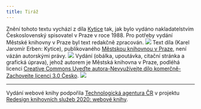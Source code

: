 ```yaml
---
title: Tiráž
---
```


Znění tohoto textu vychází z díla [Kytice](https://aleph.nkp.cz/F/?func=direct&doc_number=000042630&local_base=CNB) tak, jak bylo vydáno nakladatelstvím Československý spisovatel v Praze v roce 1988. Pro potřeby vydání Městské knihovny v Praze byl text redakčně zpracován.
![](../Images/image003.jpg)
Text díla (Karel Jaromír Erben: Kytice), publikovaného [Městskou knihovnou v Praze](https://www.mlp.cz/cz/), není vázán autorskými právy.
![](../Images/image001.jpg)
Vydání (obálka, upoutávka, citační stránka a grafická úprava), jehož autorem je Městská knihovna v Praze, podléhá licenci [Creative Commons Uveďte autora-Nevyužívejte dílo komerčně-Zachovejte licenci 3.0 Česko](https://creativecommons.org/licenses/by-nc-sa/3.0/cz/).
![](../Images/image004.jpg)

***

Vydání webové knihy podpořila [Technologická agentura ČR](https://www.tacr.cz/) v projektu [Redesign knihovních služeb 2020: webové knihy](https://starfos.tacr.cz/cs/project/TL04000391).